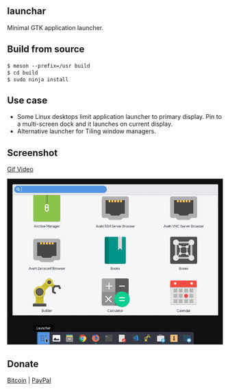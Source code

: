 launchar
--------

Minimal GTK application launcher.


## Build from source

```
$ meson --prefix=/usr build
$ cd build
$ sudo ninja install
```

## Use case

* Some Linux desktops limit application launcher to primary display. Pin to a multi-screen dock and it launches on current display.
* Alternative launcher for Tiling window managers.

## Screenshot

[Gif Video](demonstration.gif)

![screenshot](screenshot.png)


## Donate

[Bitcoin](bitcoin:1GTHYEDiy2C7RzXn5nY4wVRaEN2GvLjwZN) | [PayPal](https://paypal.me/abiosoft)

